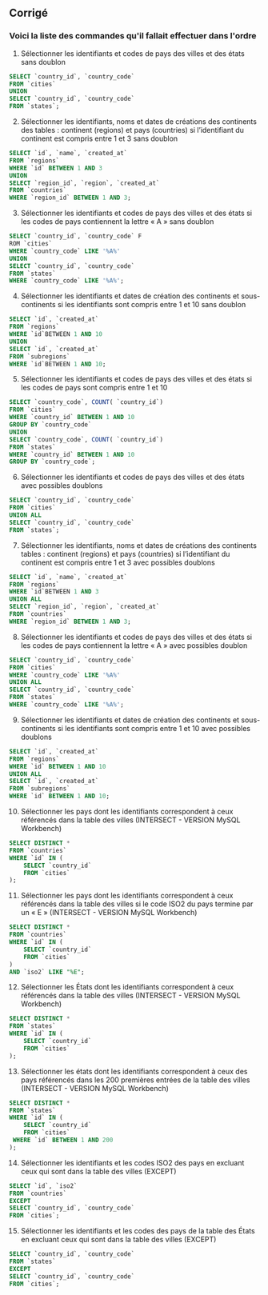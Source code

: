 ## Corrigé

### Voici la liste des commandes qu'il fallait effectuer dans l'ordre


1. Sélectionner les identifiants et codes de pays des villes et des états sans doublon
```sql
SELECT `country_id`, `country_code` 
FROM `cities`
UNION 
SELECT `country_id`, `country_code` 
FROM `states`;
```
 
2. Sélectionner les identifiants, noms et dates de créations des continents des tables : continent (regions) et pays (countries) si l’identifiant du continent est compris entre 1 et 3 sans doublon
```sql
SELECT `id`, `name`, `created_at` 
FROM `regions` 
WHERE `id` BETWEEN 1 AND 3
UNION
SELECT `region_id`, `region`, `created_at` 
FROM `countries` 
WHERE `region_id` BETWEEN 1 AND 3;
```
 
3. Sélectionner les identifiants et codes de pays des villes et des états si les codes de pays contiennent la lettre « A » sans doublon
```sql
SELECT `country_id`, `country_code` F
ROM `cities` 
WHERE `country_code` LIKE '%A%'
UNION
SELECT `country_id`, `country_code` 
FROM `states` 
WHERE `country_code` LIKE '%A%';
```
 
4. Sélectionner les identifiants et dates de création des continents et sous-continents si les identifiants sont compris entre 1 et 10 sans doublon
```sql
SELECT `id`, `created_at` 
FROM `regions` 
WHERE `id`BETWEEN 1 AND 10
UNION
SELECT `id`, `created_at` 
FROM `subregions` 
WHERE `id`BETWEEN 1 AND 10;
```
 
5. Sélectionner les identifiants et codes de pays des villes et des états si les codes de pays sont compris entre 1 et 10 
```sql 
SELECT `country_code`, COUNT( `country_id`) 
FROM `cities` 
WHERE `country_id` BETWEEN 1 AND 10 
GROUP BY `country_code`
UNION 
SELECT `country_code`, COUNT( `country_id`) 
FROM `states` 
WHERE `country_id` BETWEEN 1 AND 10 
GROUP BY `country_code`;
```
 
6. Sélectionner les identifiants et codes de pays des villes et des états avec possibles doublons
```sql
SELECT `country_id`, `country_code` 
FROM `cities`
UNION ALL
SELECT `country_id`, `country_code` 
FROM `states`;
```

7. Sélectionner les identifiants, noms et dates de créations des continents tables : continent (regions) et pays (countries) si l’identifiant du continent est compris entre 1 et 3 avec possibles doublons
```sql
SELECT `id`, `name`, `created_at` 
FROM `regions` 
WHERE `id`BETWEEN 1 AND 3
UNION ALL
SELECT `region_id`, `region`, `created_at` 
FROM `countries` 
WHERE `region_id` BETWEEN 1 AND 3;
```

8. Sélectionner les identifiants et codes de pays des villes et des états si les codes de pays contiennent la lettre « A » avec possibles doublon
```sql
SELECT `country_id`, `country_code` 
FROM `cities` 
WHERE `country_code` LIKE '%A%'
UNION ALL
SELECT `country_id`, `country_code` 
FROM `states` 
WHERE `country_code` LIKE '%A%';
```

9. Sélectionner les identifiants et dates de création des continents et sous-continents si les identifiants sont compris entre 1 et 10 avec possibles doublons
```sql
SELECT `id`, `created_at` 
FROM `regions` 
WHERE `id` BETWEEN 1 AND 10
UNION ALL
SELECT `id`, `created_at` 
FROM `subregions` 
WHERE `id` BETWEEN 1 AND 10;
```
 
10. Sélectionner les pays dont les identifiants correspondent à ceux référencés dans la table des villes (INTERSECT - VERSION MySQL Workbench)
```sql
SELECT DISTINCT * 
FROM `countries`
WHERE `id` IN (
	SELECT `country_id`
 	FROM `cities`
);
```

11. Sélectionner les pays dont les identifiants correspondent à ceux référencés dans la table des villes si le code ISO2 du pays termine par un « E » (INTERSECT - VERSION MySQL Workbench)
```sql
SELECT DISTINCT * 
FROM `countries`
WHERE `id` IN (
 	SELECT `country_id`
 	FROM `cities`
)
AND `iso2` LIKE "%E";
```

12. Sélectionner les États dont les identifiants correspondent à ceux référencés dans la table des villes (INTERSECT - VERSION MySQL Workbench)
```sql
SELECT DISTINCT * 
FROM `states`
WHERE `id` IN (
 	SELECT `country_id`
 	FROM `cities`
);
```
 
13. Sélectionner les états dont les identifiants correspondent à ceux des pays référencés dans les 200 premières entrées de la table des villes (INTERSECT - VERSION MySQL Workbench)
```sql
SELECT DISTINCT * 
FROM `states`
WHERE `id` IN (
 	SELECT `country_id`
 	FROM `cities`
 WHERE `id` BETWEEN 1 AND 200
);
```

14. Sélectionner les identifiants et les codes ISO2 des pays en excluant ceux qui sont dans la table des villes (EXCEPT)
```sql
SELECT `id`, `iso2` 
FROM `countries`
EXCEPT
SELECT `country_id`, `country_code` 
FROM `cities`;
```

15. Sélectionner les identifiants et les codes des pays de la table des États en excluant ceux qui sont dans la table des villes (EXCEPT)
```sql
SELECT `country_id`, `country_code` 
FROM `states`
EXCEPT
SELECT `country_id`, `country_code` 
FROM `cities`;
```